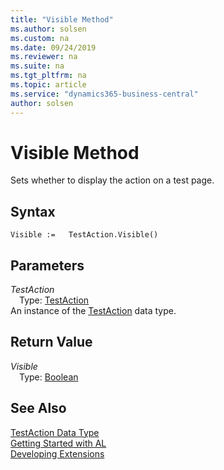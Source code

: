 ```yaml
---
title: "Visible Method"
ms.author: solsen
ms.custom: na
ms.date: 09/24/2019
ms.reviewer: na
ms.suite: na
ms.tgt_pltfrm: na
ms.topic: article
ms.service: "dynamics365-business-central"
author: solsen
---
```

[//]: # (START>DO_NOT_EDIT)
[//]: # (IMPORTANT:Do not edit any of the content between here and the END>DO_NOT_EDIT.)
[//]: # (Any modifications should be made in the .xml files in the ModernDev repo.)
# Visible Method
Sets whether to display the action on a test page.


## Syntax
```
Visible :=   TestAction.Visible()
```

## Parameters
*TestAction*  
&emsp;Type: [TestAction](testaction-data-type.md)  
An instance of the [TestAction](testaction-data-type.md) data type.  

## Return Value
*Visible*  
&emsp;Type: [Boolean](../boolean/boolean-data-type.md)  
  


[//]: # (IMPORTANT: END>DO_NOT_EDIT)
## See Also
[TestAction Data Type](testaction-data-type.md)  
[Getting Started with AL](../../devenv-get-started.md)  
[Developing Extensions](../../devenv-dev-overview.md)